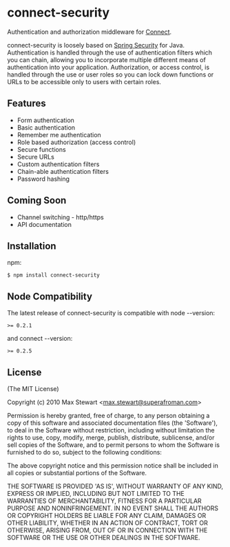 
# connect-security

  Authentication and authorization middleware for [Connect](http://github.com/senchalabs/connect).

  connect-security is loosely based on [Spring Security](http://static.springsource.org/spring-security/site/) for Java.  Authentication is handled through the use of authentication filters which you can chain, allowing you to incorporate multiple different means of authentication into your application.  Authorization, or access control, is handled through the use or user roles so you can lock down functions or URLs to be accessible only to users with certain roles.

## Features

  * Form authentication
  * Basic authentication
  * Remember me authentication
  * Role based authorization (access control)
  * Secure functions
  * Secure URLs
  * Custom authentication filters
  * Chain-able authentication filters
  * Password hashing

## Coming Soon

  * Channel switching - http/https
  * API documentation

## Installation

npm:

    $ npm install connect-security

## Node Compatibility
    
The latest release of connect-security is compatible with node --version:

    >= 0.2.1

and connect --version:

    >= 0.2.5

## License 

(The MIT License)

Copyright (c) 2010 Max Stewart &lt;max.stewart@superafroman.com&gt;

Permission is hereby granted, free of charge, to any person obtaining
a copy of this software and associated documentation files (the
'Software'), to deal in the Software without restriction, including
without limitation the rights to use, copy, modify, merge, publish,
distribute, sublicense, and/or sell copies of the Software, and to
permit persons to whom the Software is furnished to do so, subject to
the following conditions:

The above copyright notice and this permission notice shall be
included in all copies or substantial portions of the Software.

THE SOFTWARE IS PROVIDED 'AS IS', WITHOUT WARRANTY OF ANY KIND,
EXPRESS OR IMPLIED, INCLUDING BUT NOT LIMITED TO THE WARRANTIES OF
MERCHANTABILITY, FITNESS FOR A PARTICULAR PURPOSE AND NONINFRINGEMENT.
IN NO EVENT SHALL THE AUTHORS OR COPYRIGHT HOLDERS BE LIABLE FOR ANY
CLAIM, DAMAGES OR OTHER LIABILITY, WHETHER IN AN ACTION OF CONTRACT,
TORT OR OTHERWISE, ARISING FROM, OUT OF OR IN CONNECTION WITH THE
SOFTWARE OR THE USE OR OTHER DEALINGS IN THE SOFTWARE.
